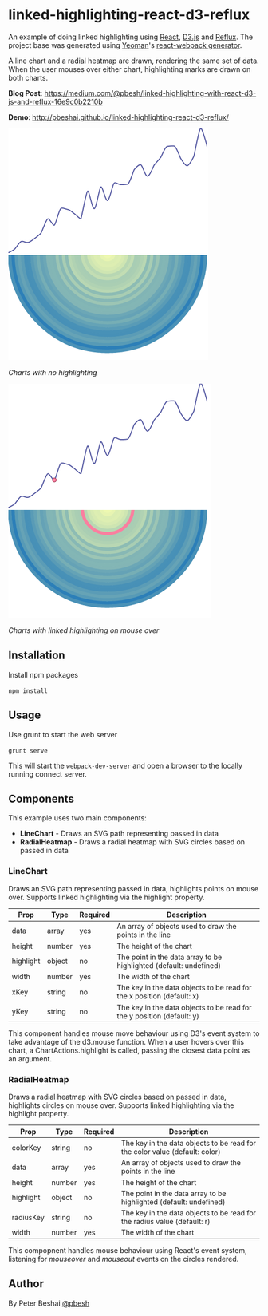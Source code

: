 # linked-highlighting-react-d3-reflux
An example of doing linked highlighting using [React](https://facebook.github.io/react/),
[D3.js](http://d3js.org/) and [Reflux](https://github.com/spoike/refluxjs). The project base
was generated using [Yeoman](http://yeoman.io/)'s [react-webpack generator](https://github.com/newtriks/generator-react-webpack).

A line chart and a radial heatmap are drawn, rendering the same set of data. When the user mouses over either chart,
highlighting marks are drawn on both charts.

**Blog Post**: https://medium.com/@pbesh/linked-highlighting-with-react-d3-js-and-reflux-16e9c0b2210b

**Demo**: http://pbeshai.github.io/linked-highlighting-react-d3-reflux/

![Charts with no highlighting](img/chart.png)

*Charts with no highlighting*

![Charts with linked highlighting on mouse over](img/chart_highlight.png)

*Charts with linked highlighting on mouse over*

## Installation

Install npm packages

```npm install```


## Usage

Use grunt to start the web server

```grunt serve```

This will start the `webpack-dev-server` and open a browser to the locally running connect server.


## Components

This example uses two main components: 
  
  * **LineChart** - Draws an SVG path representing passed in data
  * **RadialHeatmap** - Draws a radial heatmap with SVG circles based on passed in data

### LineChart

Draws an SVG path representing passed in data, highlights points on mouse over. Supports linked highlighting via the highlight property.

Prop  | Type | Required | Description
------| ---- | -------- | -----------
data  | array | yes | An array of objects used to draw the points in the line
height | number | yes | The height of the chart
highlight | object | no | The point in the data array to be highlighted (default: undefined)
width | number | yes | The width of the chart
xKey | string | no | The key in the data objects to be read for the x position (default: x)
yKey | string | no | The key in the data objects to be read for the y position (default: y)

This component handles mouse move behaviour using D3's event system to take advantage of the d3.mouse function. When a user hovers over this chart, a ChartActions.highlight is called, passing the closest data point as an argument.

### RadialHeatmap

Draws a radial heatmap with SVG circles based on passed in data, highlights circles on mouse over. Supports linked highlighting via the highlight property.

Prop  | Type | Required | Description
------| ---- | -------- | -----------
colorKey | string | no | The key in the data objects to be read for the color value (default: color)
data  | array | yes | An array of objects used to draw the points in the line
height | number | yes | The height of the chart
highlight | object | no | The point in the data array to be highlighted (default: undefined)
radiusKey | string | no | The key in the data objects to be read for the radius value (default: r)
width | number | yes | The width of the chart

This compopnent handles mouse behaviour using React's event system, listening for *mouseover* and *mouseout* events on the circles rendered.

## Author

By Peter Beshai [@pbesh](http://twitter.com/pbesh)

